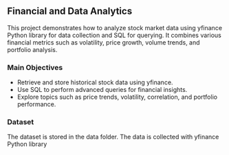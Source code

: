 ## Financial and Data Analytics

This project demonstrates how to analyze stock market data using yfinance Python library for data collection and SQL for querying. It combines various financial metrics such as volatility, price growth, volume trends, and portfolio analysis.


### Main Objectives

  *  Retrieve and store historical stock data using yfinance.
  *  Use SQL to perform advanced queries for financial insights.
  *  Explore topics such as price trends, volatility, correlation, and portfolio performance.

### Dataset

The dataset is stored in the data folder. The data is collected with yfinance Python library

